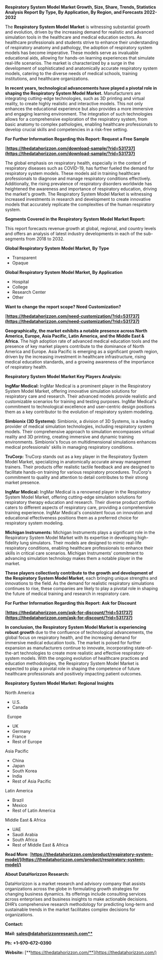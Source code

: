 ﻿**Respiratory System Model Market Growth, Size, Share, Trends, Statistics Analysis Report By Type, By Application, By Region, and Forecasts 2022-2032**


The **Respiratory System Model Market** is witnessing substantial growth and evolution, driven by the increasing demand for realistic and advanced simulation tools in the healthcare and medical education sectors. As healthcare professionals and students strive to enhance their understanding of respiratory anatomy and pathology, the adoption of respiratory system models has become imperative. These models serve as invaluable educational aids, allowing for hands-on learning experiences that simulate real-life scenarios. The market is characterized by a surge in the development of sophisticated and anatomically accurate respiratory system models, catering to the diverse needs of medical schools, training institutions, and healthcare organizations.

**In recent years, technological advancements have played a pivotal role in shaping the Respiratory System Model Market.** Manufacturers are integrating cutting-edge technologies, such as 3D printing and virtual reality, to create highly realistic and interactive models. This not only enhances the educational experience but also provides a more immersive and engaging learning environment. The integration of such technologies allows for a comprehensive exploration of the respiratory system, from basic anatomy to complex pathologies, enabling healthcare professionals to develop crucial skills and competencies in a risk-free setting. 

**For Further Information Regarding this Report: Request a Free Sample**	

[**https://thedatahorizzon.com/download-sample/?rid=531737](https://thedatahorizzon.com/download-sample/?rid=531737)** 

The global emphasis on respiratory health, especially in the context of respiratory diseases such as COVID-19, has further fueled the demand for respiratory system models. These models aid in training healthcare professionals to diagnose and manage respiratory conditions effectively. Additionally, the rising prevalence of respiratory disorders worldwide has heightened the awareness and importance of respiratory education, driving the market's growth. The Respiratory System Model Market is witnessing increased investments in research and development to create innovative models that accurately replicate the complexities of the human respiratory system.

**Segments Covered in the Respiratory System Model Market Report:**

This report forecasts revenue growth at global, regional, and country levels and offers an analysis of latest industry developments in each of the sub-segments from 2018 to 2032.

**Global Respiratory System Model Market, By Type**

- Transparent
- Opaque

**Global Respiratory System Model Market, By Application**

- Hospital
- College
- Research Center
- Other

**Want to change the report scope? Need Customization?**

[**https://thedatahorizzon.com/need-customization/?rid=531737](https://thedatahorizzon.com/need-customization/?rid=531737)** 

**Geographically, the market exhibits a notable presence across North America, Europe, Asia Pacific, Latin America, and the Middle East & Africa.** The high adoption rate of advanced medical education tools and the presence of key market players contribute to the dominance of North America and Europe. Asia Pacific is emerging as a significant growth region, driven by the increasing investment in healthcare infrastructure, rising medical education standards, and a growing awareness of the importance of respiratory health.

**Respiratory System Model Market Key Players Analysis:** 

**IngMar Medical:** IngMar Medical is a prominent player in the Respiratory System Model Market, offering innovative simulation solutions for respiratory care and research. Their advanced models provide realistic and customizable scenarios for training and testing purposes. IngMar Medical's commitment to technological excellence and user-centric design positions them as a key contributor to the evolution of respiratory system modeling.

**Simbionix (3D Systems):** Simbionix, a division of 3D Systems, is a leading provider of medical simulation technologies, including respiratory system models. Their comprehensive approach to simulation encompasses virtual reality and 3D printing, creating immersive and dynamic training environments. Simbionix's focus on multidimensional simulations enhances medical professionals' skills in managing respiratory conditions.

**TruCorp:** TruCorp stands out as a key player in the Respiratory System Model Market, specializing in anatomically accurate airway management trainers. Their products offer realistic tactile feedback and are designed to facilitate hands-on training for various respiratory procedures. TruCorp's commitment to quality and attention to detail contributes to their strong market presence.

**IngMar Medical:** IngMar Medical is a renowned player in the Respiratory System Model Market, offering cutting-edge simulation solutions for respiratory therapy education and research. Their diverse product portfolio caters to different aspects of respiratory care, providing a comprehensive training experience. IngMar Medical's consistent focus on innovation and educational effectiveness positions them as a preferred choice for respiratory system modeling.

**Michigan Instruments:** Michigan Instruments plays a significant role in the Respiratory System Model Market with its expertise in developing high-fidelity lung simulators. Their models are designed to mimic real-life respiratory conditions, enabling healthcare professionals to enhance their skills in critical care scenarios. Michigan Instruments' commitment to advancing simulation technology makes them a notable player in the market.

**These players collectively contribute to the growth and development of the Respiratory System Model Market**, each bringing unique strengths and innovations to the field. As the demand for realistic respiratory simulations continues to rise, these companies are likely to play a pivotal role in shaping the future of medical training and research in respiratory care.

**For Further Information Regarding this Report: Ask for Discount**	

[**https://thedatahorizzon.com/ask-for-discount/?rid=531737](https://thedatahorizzon.com/ask-for-discount/?rid=531737)** 

**In conclusion, the Respiratory System Model Market is experiencing robust growth** due to the confluence of technological advancements, the global focus on respiratory health, and the increasing demand for immersive medical education tools. The market is poised for further expansion as manufacturers continue to innovate, incorporating state-of-the-art technologies to create more realistic and effective respiratory system models. With the ongoing evolution of healthcare practices and education methodologies, the Respiratory System Model Market is expected to play a pivotal role in shaping the competence of future healthcare professionals and positively impacting patient outcomes.

**Respiratory System Model Market: Regional Insights**

North America

- U.S.
- Canada

` `Europe

- UK
- Germany
- France
- Rest of Europe

Asia Pacific

- China
- Japan
- South Korea
- India
- Rest of Asia Pacific

Latin America

- Brazil
- Mexico
- Rest of Latin America

Middle East & Africa

- UAE
- Saudi Arabia
- South Africa
- Rest of Middle East & Africa

**Read More**: [**https://thedatahorizzon.com/product/respiratory-system-model/](https://thedatahorizzon.com/product/respiratory-system-model/)** 

**About DataHorizzon Research:**

DataHorizzon is a market research and advisory company that assists organizations across the globe in formulating growth strategies for changing business dynamics. Its offerings include consulting services across enterprises and business insights to make actionable decisions. DHR’s comprehensive research methodology for predicting long-term and sustainable trends in the market facilitates complex decisions for organizations.

**Contact:**

**Mail: [sales@datahorizzonresearch.com**](mailto:sales@datahorizzonresearch.com)**

**Ph:** **+1–970–672–0390**

**Website:** [**https://thedatahorizzon.com/**](https://thedatahorizzon.com/)
